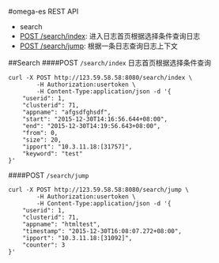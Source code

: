 #omega-es REST API
* search
 * [POST /search/index](#searchindex): 进入日志首页根据选择条件查询日志
 * [POST /search/jump](#searchjump): 根据一条日志查询日志上下文

##Search
####POST `/search/index`
日志首页根据选择条件查询
```shell
curl -X POST http://123.59.58.58:8080/search/index \
        -H Authorization:usertoken \
        -H Content-Type:application/json -d '{
    "userid": 1,
    "clusterid": 71,
    "appname": "afgsdfghsdf",
    "start": "2015-12-30T14:16:56.644+08:00",
    "end": "2015-12-30T14:19:56.643+08:00",
    "from": 0,
    "size": 20,
    "ipport": "10.3.11.18:[31757]",
    "keyword": "test"
}'
```
####POST `/search/jump`
```shell
curl -X POST http://123.59.58.58:8080/search/jump \
        -H Authorization:usertoken \
        -H Content-Type:application/json -d '{
    "userid": 1,
    "clusterid": 71,
    "appname": "htmltest",
    "timestamp": "2015-12-30T16:08:07.272+08:00",
    "ipport": "10.3.11.18:[31092]",
    "counter": 3
}'
```

